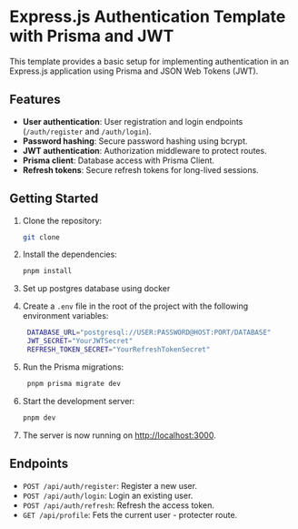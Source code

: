 # Express.js Authentication Template with Prisma and JWT

This template provides a basic setup for implementing authentication in an Express.js application using Prisma and JSON Web Tokens (JWT).

## Features

- **User authentication**: User registration and login endpoints (`/auth/register` and `/auth/login`).
- **Password hashing**: Secure password hashing using bcrypt.
- **JWT authentication**: Authorization middleware to protect routes.
- **Prisma client**: Database access with Prisma Client.
- **Refresh tokens**: Secure refresh tokens for long-lived sessions.

## Getting Started
1. Clone the repository:

   ```bash
   git clone
    ```
2. Install the dependencies:

   ```bash
   pnpm install
   ```
3. Set up postgres database using docker
4. Create a `.env` file in the root of the project with the following environment variables:

   ```bash
    DATABASE_URL="postgresql://USER:PASSWORD@HOST:PORT/DATABASE"
    JWT_SECRET="YourJWTSecret"
    REFRESH_TOKEN_SECRET="YourRefreshTokenSecret"
    ```
5. Run the Prisma migrations:

   ```bash
    pnpm prisma migrate dev
    ```
6. Start the development server:

   ```bash
   pnpm dev
   ```
7. The server is now running on [http://localhost:3000](http://localhost:3000).
   

## Endpoints
* `POST /api/auth/register`: Register a new user.
* `POST /api/auth/login`: Login an existing user.
* `POST /api/auth/refresh`: Refresh the access token.
* `GET /api/profile`: Fets the current user - protecter route.